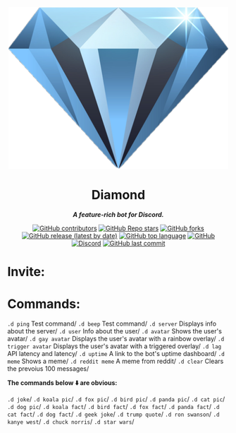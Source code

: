 <div align="center">
  
  
<img src="https://raw.githubusercontent.com/Galaxy-Coding/diamond-bot/master/images/diamond.png" alt="Diamond logo" width="500">


# Diamond

**_A feature-rich bot for Discord._**  

[![GitHub contributors](https://img.shields.io/github/contributors/galaxy-coding/diamond-bot?style=for-the-badge)](https://github.com/Galaxy-Coding/diamond-bot) [![GitHub Repo stars](https://img.shields.io/github/stars/galaxy-coding/diamond-bot?style=for-the-badge)](https://github.com/Galaxy-Coding/diamond-bot) [![GitHub forks](https://img.shields.io/github/forks/galaxy-coding/diamond-bot?style=for-the-badge)](https://github.com/Galaxy-Coding/diamond-bot/fork) [![GitHub release (latest by date)](https://img.shields.io/github/v/release/galaxy-coding/diamond-bot?style=for-the-badge)](https://github.com/Galaxy-Coding/diamond-bot) [![GitHub top language](https://img.shields.io/github/languages/top/galaxy-coding/diamond-bot?style=for-the-badge&color=yellow)](https://github.com/Galaxy-Coding/diamond-bot) [![GitHub](https://img.shields.io/github/license/galaxy-coding/diamond-bot?style=for-the-badge)](https://github.com/Galaxy-Coding/diamond-bot) [![Discord](https://img.shields.io/discord/776207512168955915?label=discord&style=for-the-badge)](https://disboard.org/server/776207512168955915) [![GitHub last commit](https://img.shields.io/github/last-commit/galaxy-coding/diamond-bot?style=for-the-badge)](https://github.com/Galaxy-Coding/diamond-bot)  
</div>

# Invite:

# Commands:

`.d ping` Test command/ 
`.d beep` Test command/ 
`.d server` Displays info about the server/ 
`.d user` Info about the user/
`.d avatar` Shows the user's avatar/
`.d gay avatar` Displays the user's avatar with a rainbow overlay/
`.d trigger avatar` Displays the user's avatar with a triggered overlay/
`.d lag` API latency and latency/
`.d uptime` A link to the bot's uptime dashboard/
`.d meme` Shows a meme/
`.d reddit meme` A meme from reddit/
`.d clear` Clears the prevoius 100 messages/

**The commands below :arrow_down: are obvious:**

`.d joke`/
`.d koala pic`/
`.d fox pic`/
`.d bird pic`/
`.d panda pic`/
`.d cat pic`/
`.d dog pic`/
`.d koala fact`/
`.d bird fact`/
`.d fox fact`/
`.d panda fact`/
`.d cat fact`/
`.d dog fact`/
`.d geek joke`/
`.d trump quote`/
`.d ron swanson`/
`.d kanye west`/
`.d chuck norris`/
`.d star wars`/

